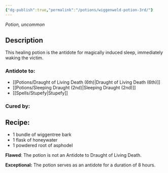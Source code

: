 ```yaml
---
{"dg-publish":true,"permalink":"/potions/wiggenweld-potion-3rd/"}
---
```


*Potion, uncommon* 

## Description

This healing potion is the antidote for magically induced sleep, immediately waking the victim. 

### Antidote to: 
- [[Potions/Draught of Living Death (6th)\|Draught of Living Death (6th)]]
- [[Potions/Sleeping Draught (2nd)\|Sleeping Draught (2nd)]]
- [[Spells/Stupefy\|Stupefy]]

### Cured by:


## Recipe:

* 1 bundle of wiggentree bark
* 1 flask of honeywater
* 1 powdered root of asphodel

**Flawed**:
The potion is not an Antidote to Draught of Living Death.

**Exceptional:** 
The potion serves as an antidote for a duration of 8
hours.
